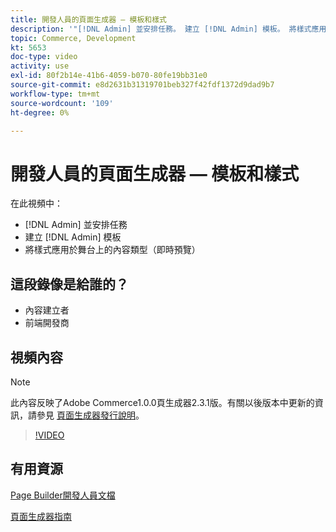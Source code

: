 ```yaml
---
title: 開發人員的頁面生成器 — 模板和樣式
description: '"[!DNL Admin] 並安排任務。 建立 [!DNL Admin] 模板​。 將樣式應用於舞台上的內容類型（即時預覽）。」'
topic: Commerce, Development
kt: 5653
doc-type: video
activity: use
exl-id: 80f2b14e-41b6-4059-b070-80fe19bb31e0
source-git-commit: e8d2631b31319701beb327f42fdf1372d9dad9b7
workflow-type: tm+mt
source-wordcount: '109'
ht-degree: 0%

---
```


# 開發人員的頁面生成器 — 模板和樣式

在此視頻中：

- [!DNL Admin] 並安排任務
- 建立 [!DNL Admin] 模板&#x200B;
- 將樣式應用於舞台上的內容類型（即時預覽）

## 這段錄像是給誰的？

- 內容建立者
- 前端開發商

## 視頻內容

>[!NOTE]
>
>此內容反映了Adobe Commerce1.0.0頁生成器2.3.1版。有關以後版本中更新的資訊，請參見 [頁面生成器發行說明](https://experienceleague.adobe.com/docs/commerce-admin/page-builder/release-notes.html)。

>[!VIDEO](https://video.tv.adobe.com/v/35712?quality=12&learn=on)

## 有用資源

[Page Builder開發人員文檔](https://developer.adobe.com/commerce/frontend-core/page-builder/)

[頁面生成器指南](https://experienceleague.adobe.com/docs/commerce-admin/page-builder/introduction.html)
